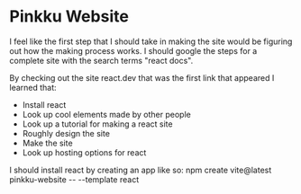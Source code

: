 # Pinkku Website

I feel like the first step that I should take in making the site would be figuring
out how the making process works. I should google the steps for a complete site with
the search terms "react docs".

By checking out the site react.dev that was the first link that appeared I learned
that:

- Install react
- Look up cool elements made by other people
- Look up a tutorial for making a react site
- Roughly design the site
- Make the site
- Look up hosting options for react

I should install react by creating an app like so:
npm create vite@latest pinkku-website -- --template react
